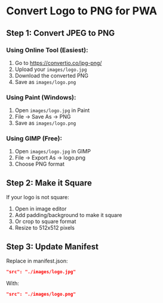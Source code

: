 # Convert Logo to PNG for PWA

## Step 1: Convert JPEG to PNG

### Using Online Tool (Easiest):
1. Go to https://convertio.co/jpg-png/
2. Upload your `images/logo.jpg`
3. Download the converted PNG
4. Save as `images/logo.png`

### Using Paint (Windows):
1. Open `images/logo.jpg` in Paint
2. File → Save As → PNG
3. Save as `images/logo.png`

### Using GIMP (Free):
1. Open `images/logo.jpg` in GIMP
2. File → Export As → logo.png
3. Choose PNG format

## Step 2: Make it Square
If your logo is not square:
1. Open in image editor
2. Add padding/background to make it square
3. Or crop to square format
4. Resize to 512x512 pixels

## Step 3: Update Manifest
Replace in manifest.json:
```json
"src": "./images/logo.jpg"
```
With:
```json
"src": "./images/logo.png"
```